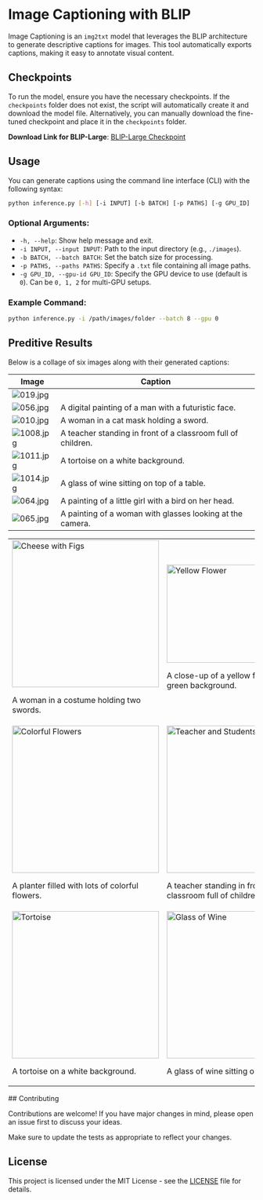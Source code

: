 # Image Captioning with BLIP

Image Captioning is an `img2txt` model that leverages the BLIP architecture to generate descriptive captions for images. This tool automatically exports captions, making it easy to annotate visual content.

## Checkpoints

To run the model, ensure you have the necessary checkpoints. If the `checkpoints` folder does not exist, the script will automatically create it and download the model file. Alternatively, you can manually download the fine-tuned checkpoint and place it in the `checkpoints` folder.

**Download Link for BLIP-Large**: [BLIP-Large Checkpoint](<https://storage.googleapis.com/sfr-vision-language-research/BLIP/models/model_large_caption.pth>)

## Usage

You can generate captions using the command line interface (CLI) with the following syntax:

```bash
python inference.py [-h] [-i INPUT] [-b BATCH] [-p PATHS] [-g GPU_ID]
```

### Optional Arguments:
- `-h, --help`: Show help message and exit.
- `-i INPUT, --input INPUT`: Path to the input directory (e.g., `./images`).
- `-b BATCH, --batch BATCH`: Set the batch size for processing.
- `-p PATHS, --paths PATHS`: Specify a `.txt` file containing all image paths.
- `-g GPU_ID, --gpu-id GPU_ID`: Specify the GPU device to use (default is `0`). Can be `0, 1, 2` for multi-GPU setups.

### Example Command:
```bash
python inference.py -i /path/images/folder --batch 8 --gpu 0
```
## Preditive Results

Below is a collage of six images along with their generated captions:

| Image | Caption |
|-------|---------|
| ![019.jpg](images/image_019.png) |  |
| ![056.jpg](images/image_056.png) | A digital painting of a man with a futuristic face. |
| ![010.jpg](images/image_010.png) | A woman in a cat mask holding a sword. |
| ![1008.jpg](images/image_065.png) | A teacher standing in front of a classroom full of children. |
| ![1011.jpg](images/image_065.png) | A tortoise on a white background. |
| ![1014.jpg](images/image_065.png) | A glass of wine sitting on top of a table. |
| ![064.jpg](images/image_064.png) | A painting of a little girl with a bird on her head. |
| ![065.jpg](images/image_065.png) | A painting of a woman with glasses looking at the camera. |

<table>
  <tr>
    <td>
      <img src="images/image_019.png" alt="Cheese with Figs" width="300">
      <p>A woman in a costume holding two swords.</p>
    </td>
    <td>
      <img src="datasets/1002_small.jpg" alt="Yellow Flower" width="250" height="200">
      <p>A close-up of a yellow flower with a green background.</p>
    </td>
  </tr>
  <tr>
    <td>
      <img src="datasets/1005_small.jpg" alt="Colorful Flowers" width="300">
      <p>A planter filled with lots of colorful flowers.</p>
    </td>
    <td>
      <img src="datasets/1008_small.jpg" alt="Teacher and Students" width="300">
      <p>A teacher standing in front of a classroom full of children.</p>
    </td>
  </tr>
  <tr>
    <td>
      <img src="datasets/1011_small.jpg" alt="Tortoise" width="300">
      <p>A tortoise on a white background.</p>
    </td>
    <td>
      <img src="datasets/1014_small.jpg" alt="Glass of Wine" width="300">
      <p>A glass of wine sitting on top of a table.</p>
    </td>
  </tr>
</table>
## Contributing

Contributions are welcome! If you have major changes in mind, please open an issue first to discuss your ideas. 

Make sure to update the tests as appropriate to reflect your changes.

## License

This project is licensed under the MIT License - see the [LICENSE](LICENSE) file for details.
